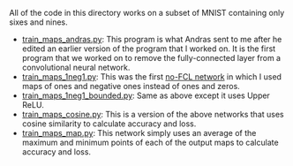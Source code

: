 All of the code in this directory works on a subset of MNIST containing only
sixes and nines.

* [train_maps_andras.py](./train_maps_andras.py):
This program is what Andras sent to me after he edited an earlier version of the
program that I worked on.  It is the first program that we worked on to remove the
fully-connected layer from a convolutional neural network.
* [train_maps_1neg1.py](./train_maps_1neg1.py):
This was the first [no-FCL network](../../cnn_no_fcl) in which I used maps of ones
and negative ones instead of ones and zeros.
* [train_maps_1neg1_bounded.py](./train_maps_1neg1_bounded.py):
Same as above except it uses Upper ReLU.
* [train_maps_cosine.py](./train_maps_cosine.py):
This is a version of the above networks that uses cosine similarity to calculate 
accuracy and loss.
* [train_maps_map.py](./train_maps_max.py):
This network simply uses an average of the maximum and minimum points of each of the 
output maps to calculate accuracy and loss.
